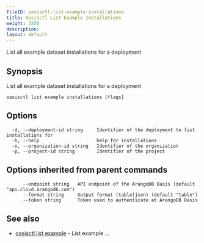 ```yaml
---
fileID: oasisctl-list-example-installations
title: Oasisctl List Example Installations
weight: 3250
description: 
layout: default
---
```

List all example dataset installations for a deployment

## Synopsis

List all example dataset installations for a deployment

```
oasisctl list example installations [flags]
```

## Options

```
  -d, --deployment-id string     Identifier of the deployment to list installations for
  -h, --help                     help for installations
  -o, --organization-id string   Identifier of the organization
  -p, --project-id string        Identifier of the project
```

## Options inherited from parent commands

```
      --endpoint string   API endpoint of the ArangoDB Oasis (default "api.cloud.arangodb.com")
      --format string     Output format (table|json) (default "table")
      --token string      Token used to authenticate at ArangoDB Oasis
```

## See also

* [oasisctl list example](oasisctl-list-example)	 - List example ...

